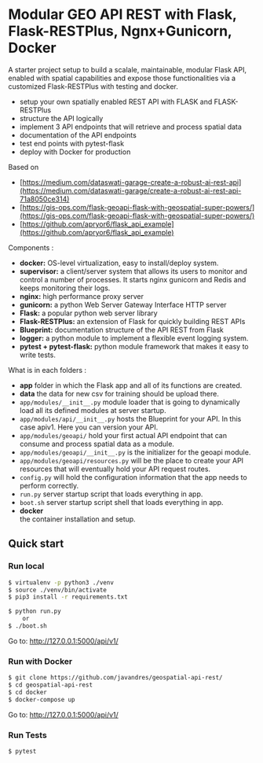# Modular GEO API REST with Flask, Flask-RESTPlus, Ngnx+Gunicorn, Docker

A starter project setup to build a scalale, maintainable, modular Flask API, enabled with spatial capabilities and expose those functionalities via a customized Flask-RESTPlus with testing and docker.

* setup your own spatially enabled REST API with FLASK and FLASK-RESTPlus
* structure the API logically
* implement 3 API endpoints that will retrieve and process spatial data
* documentation of the API endpoints
* test end points with pytest-flask
* deploy with Docker for production

Based on

* [https://medium.com/dataswati-garage-create-a-robust-ai-rest-api](https://medium.com/dataswati-garage/create-a-robust-ai-rest-api-71a8050ce314)
* [https://gis-ops.com/flask-geoapi-flask-with-geospatial-super-powers/](https://gis-ops.com/flask-geoapi-flask-with-geospatial-super-powers/)
* [https://github.com/apryor6/flask_api_example](https://github.com/apryor6/flask_api_example)

Components :

* **docker:** OS-level virtualization, easy to install/deploy system.
* **supervisor:** a client/server system that allows its users to monitor and control a number of processes. It starts nginx gunicorn and Redis and keeps monitoring their logs.
* **nginx:** high performance proxy server 
* **gunicorn:** a python Web Server Gateway Interface HTTP server
* **Flask:** a popular python web server library
* **Flask-RESTPlus:** an extension of Flask for quickly building REST APIs
* **Blueprint:** documentation structure of the API REST from Flask
* **logger:** a python module to implement a flexible event logging system.
* **pytest + pytest-flask:** python module framework that makes it easy to write tests.

What is in each folders :
* **app** folder in which the Flask app and all of its functions are created.
* **data** the data for new csv for training should be upload there.
* `app/modules/__init__.py` module loader that is going to dynamically load all its defined modules at server startup.
* `app/modules/api/__init__.py` hosts the Blueprint for your API. In this case apiv1. Here you can version your API.
* `app/modules/geoapi/` hold your first actual API endpoint that can consume and process spatial data as a module.
* `app/modules/geoapi/__init__.py` is the initializer for the geoapi module.
* `app/modules/geoapi/resources.py` will be the place to create your API resources that will eventually hold your API request routes.
* `config.py` will hold the configuration information that the app needs to perform correctly.
* `run.py` server startup script that loads everything in app.
* `boot.sh` server startup script shell that loads everything in app.
* **docker**  
the container installation and setup.

## Quick start

### Run local

```sh
$ virtualenv -p python3 ./venv
$ source ./venv/bin/activate
$ pip3 install -r requirements.txt

$ python run.py
    or
$ ./boot.sh    
```
Go to: http://127.0.0.1:5000/api/v1/

### Run with Docker

```sh
$ git clone https://github.com/javandres/geospatial-api-rest/
$ cd geospatial-api-rest
$ cd docker
$ docker-compose up
```
Go to: http://127.0.0.1:5000/api/v1/

### Run Tests

```sh
$ pytest
```

